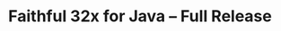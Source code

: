 ---
layout: post
title: Faithful 32x for Java – Full Release
permalink: /faithful32x/R1
header-img: https://database.faithfulpack.net/images/website/posts/32x/R1.jpg

long_text: |
  At long last, it is finally time! After roughly a year and a half, we are proud to announce that the first, official release of Faithful 32x on Minecraft: Java Edition is here! With these releases comes one of our largest changelogs ever, along with hundreds of fresh textures for you to enjoy. We hope it will have been worth the wait! You’re definitely in for a treat today, as alongside with the 1.19 pack being fully complete, starting today we’re also going to be officially supporting a whole load of older Java versions; all of them starting from 1.6.4 in fact, plus 1.4.6 and Beta 1.7.3 for the retro players out there.
  <br><br>
  Please note, however, that while the Java pack for 1.16.5–1.19 is fully complete, at the moment of writing there are still some textures to be finished for Bedrock Edition and for Java versions 1.15.2 and below. No matter – we’re putting these packs out as well, it would be a shame to keep them hidden from you! For convenience, these are branded as Pre-releases.
  <br><br>
  Faithful 32x still has quite the journey ahead of it yet. This is, after all, just the first release of the pack and there will always be improvements and additions to be made. From here on out, Faithful 32x will receive monthly release updates. Alongside that, we will be prioritizing Bedrock Edition, beginning Programmer Art, and have much more on the way!
  <br><br>
  The release of Faithful 32x was a long time coming. The project began under the name Compliance on November 5th of 2020 with much work already completed, a great team, and high hopes. Soon after, on December 18th of 2020, contact with Faithful’s original creator, Vattic, was restored. Later, on December 19th of 2021, AntVenom released a video on Faithful that launched our efforts into the spotlight, leading to even greater community growth and efficiency. Finally, on April 4th of 2022, we worked alongside Vattic to rebrand and carry on the legacy of Faithful. Through all this, our community kept making great textures and achieved great success doing so. Today, roughly a year and a half year since beginning the project, Faithful has achieved great success, and it’s all thanks to you.
  <br><br>
  With this great accomplishment in Faithful’s history, we want to thank all of the people who made this possible. Thank you to those who put endless hours of work into Faithful as a whole. Thank you to those who helped spread the word during our breakaway and strived to build the Faithful name back up. Thank you to the creators that offered advice, made videos, and gave Faithful recognition across the Minecraft community. Thank you to the website hosts and teams dedicated to promoting creativity who gave our projects homes. And last, but certainly not least, we want to thank our users for showing us that, even after all this time, your enjoyment never dwindled and made all of this worth it. Thank you for all the support you’ve shown us and Faithful as a whole over the years. You are the ones that inspire us to keep this project alive. Thank you all.
  <br><br>
  This is only the beginning. Have faith, for there will be plenty more to come. :)

changelog:
  - June 2022:
    - Added:
      - 1.19 textures:
        - Blocks:
          - Frogspawn (Aerod, McKovosky)
          - Mangrove Door (Hozz)
          - Mangrove Leaves (Aerod)
          - Mangrove Log:
            - Side (Fabri, DMgaming)
            - Top (Aerod, Fred Figglehorn)
          - Mangrove Planks (Fred Figglehorn)
          - Mangrove Propagule (Aerod)
          - Mangrove Roots (Aerod)
          - Mangrove Trapdoor (DMgaming)
          - Mud (Pythagoras_314, EachMenderKhai)
          - Mud Bricks (Aerod)
          - Muddy Mangrove Roots (Aerod, Pythagoras_314, EachMenderKhai)
          - Froglights (Aerod)
          - Packed Mud (DMgaming)
          - Reinforced Deepslate:
            - Bottom and Top (HARAG0N)
            - Side (Daniel)
          - Sculk (Pythagoras_314)
          - Sculk Catalyst:
            - Bottom (Fabri, DMgaming)
            - Side (Fabri, Pythagoras_314)
            - Top (Pythagoras_314)
          - Sculk Shrieker:
            - Bottom (Pythagoras_314)
            - Inner Top (Fabri, DMgaming)
            - Side (Fabri, Daniel, Pythagoras_314, DMgaming)
          - Sculk Vein (Pythagoras_314)
          - Stripped Mangrove Log (Aerod)
        - Entities:
          - Allay (DMgaming, miniluv73, Aerod)
          - Mangrove Boat (DMgaming)
          - Chest Boats (DMgaming, Classy Cappy)
          - Frogs (Aerod, miniluv73)
          - Mangrove Sign (DMgaming)
          - Tadpole (Sei, Aerod)
          - Warden:
            - Base (Pythagoras_314, DMgaming, Nyodex)
            - Bioluminescent Layer (Pythagoras_314, DMgaming)
            - Heart (Pythagoras_314)
            - Pulsating Spots (jogurciQ)
        - Items:
          - Chest Boats (miniluv73)
          - Disc 5 Fragment (Classy Cappy)
          - Echo Shard (DMgaming)
          - Goat Horn (Nyodex)
          - Mangrove Boat (miniluv73)
          - Mangrove Door (Aerod, EachMenderKhai)
          - Mangrove Propagule (Aerod)
          - Mangrove Sign (DMgaming)
          - Disc 5 (DMgaming)
          - Recovery Compass (DMgaming)
          - Tadpole Bucket (Sei, Pythagoras_314, Napstatoast)
        - Status Effects:
          - Darkness (DMgaming)
        - Paintings:
          - Earth, Fire, Water and Wind (TheOPWarrior208)
        - Particles:
          - Sculk Charge (jogurciQ, DMgaming)
          - Sculk Soul (Pythagoras_314)
          - Shriek (Fred Figglehorn)
          - Sonic Boom (miniluv73, Aerod)
      - Other textures:
        - Blocks:
          - Water (Pomi108)
          - Seagrass (DMgaming, Nyodex, Hozz)
          - Tall Seagrass (Pythagoras_314, Hozz, DMgaming)
          - "[Bedrock] Build Deny (McKovosky, AyakamaHeruka, DMgaming)"
          - "[Bedrock] Border (the random who owns a pug)"
          - "[Bedrock] Bubble Column (miniluv73)"
          - "[Bedrock] Export mode Structure Block (Aerod)"
          - "[Bedrock] Structure Air (TheRandomGamerTRG)"
        - Items:
          - "[Bedrock] Locked Map (McKovosky)"
          - "[Bedrock] Chalkboards (McKovosky)"
        - Entities:
          - Charged Creeper Overlay (Aerod, Evorp)
          - Iron Golem (jogurciQ)
          - "[Bedrock] Entity Fire (used for flaming entities) (HARAG0N)"
          - Horse Markings:
            - Black Dots (jogurciQ)
            - White Dots (jogurciQ)
            - White Field (jogurciQ)
          - Llama Decor:
            - Orange (jogurciQ)
            - Light Blue (jogurciQ)
            - Lime (jogurciQ)
            - Pink (jogurciQ)
            - Magenta (jogurciQ)
            - Brown (AyakamaHeruka)
            - Blue (Aerod)
            - Light Grey (DMgaming)
        - Bedrock UI:
          - Friend1 (Mr. Kirby 48)
          - "Friend1 [Black Outline] (Mr. Kirby 48)"
          - Friends Diversity (Mr. Kirby 48)
          - Friends Icon (Mr. Kirby 48)
          - Cursors (playbyan1453)
          - PC Cursor (Aerod)
          - Small Dark-border Info Bulb (McKovosky)
          - Emote Wheel (playbyan1453)
          - Winter Icon (McKovosky)
          - Info Bulb (McKovosky)
          - Sale Ribbon (McKovosky)
          - Emotes Sidebar Icon (playbyan1453)
          - Coloured Multiplayer Glyph (playbyan1453)
          - Gamepad Button Icons (DMgaming)
          - Small Realm Banner (DMgaming)
          - Small Realm Icon (DMgaming)
          - Book Edit Icons (DMgaming)
          - Desaturated Friend Glyph (DMgaming)
          - Feed Icon (DMgaming)
          - Multiplayer Icon (DMgaming, Evorp)
          - Empty Emote (McKovosky)
          - Small Resource Pack Glyph (McKovosky)
          - Small Skin Pack Glyph (McKovosky)
          - My Characters (playbyan1453)
          - Friend1 with Black Outline (DMgaming)
          - Best 3 Icon (DMgaming)
          - Filled Checkbox (DMgaming)
          - Disabled Filled Checkbox (DMgaming)
          - Hovered-on Filled Checkbox (DMgaming)
          - Filled Checkbox with White Border (DMgaming)
          - Disabled Filled Checkbox with White Border (DMgaming)
          - Unfilled Checkbox (DMgaming)
          - Hovered-on Unfilled Checkbox (DMgaming)
          - Unfilled Checkbox with White Border (DMgaming)
          - Potion Icon (DMgaming)
          - Checked Checkbox (DMgaming)
          - Hovered-on Checked Checkbox (DMgaming)
          - Checked Checkbox with White Border (DMgaming)
          - Disabled Checked Checkbox (DMgaming)
          - Disabled Unchecked Checkbox (DMgaming)
          - Unchecked Checkbox with White Border (DMgaming)
          - None Icon (Arkytac, Pug, McKovosky)
          - Coin Bevel (Zeuselpro)
          - Trash (Pug)
          - Refresh (miniluv73)
          - Refresh Hover (DMgaming)
          - Call-Out Header (Pug)
          - Flat Bookshelf (DMgaming)
          - Unlock (miniluv73)
          - Dialog Bubble (Pug)
          - Common Classic Hover (DMgaming)
          - Common Classic Hover 1 (DMgaming)
          - Back Accessory Subcategory Icon (miniluv73)
          - Capes Subcategory Icon (miniluv73)
          - Emotes Subcategory Icon (miniluv73)
          - Alex Icon (DMgaming)
          - Various Switch Buttons (Classy Cappy)
          - Panel Button (Pug)
          - Scaffolding (McKovosky)
          - HUD Tip Text Background (Pug)
          - Radio Boxes (Pug)
          - Red Slash (DMgaming)
          - Timer Icon (Pug, DMgaming)
          - Thumbstick Gamepad Icon (DMgaming)
          - Online Light (DMgaming)
          - Light Trash (DMgaming)
          - Video Glyphs 2x (DMgaming)
          - Realms Chevron Play (DMgaming)
          - Item Container Transfer Mode (DMgaming)
          - OP Permission Crowns (McKovosky)
          - De-OP (McKovosky)
          - Tip Arrows (DMgaming)
          - Local and Cloud Storage (DMgaming)
          - Local-Only Storage (DMgaming)
          - Store Play Button (DMgaming)
          - PS4 D-Pad (TheRandomGamerTRG)
          - Generic 14x14 Face Buttons (TheRandomGamerTRG)
          - Trending Icon (DMgaming)
          - Offline Player Icon (TheRandomGamerTRG)
          - Online Player Icon (TheRandomGamerTRG)
          - More-Dots (DMgaming)
          - More Dots (DMgaming) (yes, these actually are two different textures)
          - Photo Corners (DMgaming)
          - Recap Glyphs (DMgaming)
          - Wishlist Sidebar Icon (DMgaming)
          - Trophy (McKovosky)
          - Small Skin World Glyph (McKovosky)
          - PS4 Select Button (DMgaming)
          - Dressing Room Customisation (DMgaming)
          - Left/Right Gamepad Trigger Icons (DMgaming)
          - Left/Right PS4 Trigger Icons (DMgaming, Classy Cappy)
          - Left/Right Generic Trigger Icons (DMgaming, Classy Cappy)
          - Small Fish with Bevel (Zeuselpro, Wooferscoots)
          - Large Fish with Bevel (Wooferscoots)
          - Message (McKovosky)
          - Clear Weather (McKovosky)
          - Rainy Weather (McKovosky)
          - Realms Sidebar Icon (DMgaming)
          - Trade Icon (DMgaming)
          - Sunrise (McKovosky, Wooferscoots)
          - Day (McKovosky)
          - Noon (McKovosky)
          - Colour Picker (Aerod, McKovosky)
          - Recipe Back Panel (DMgaming)
          - Updated Emote Wheel (Wooferscoots)
          - Checked Common Classic Toggle (Wooferscoots)
          - Unchecked Common Classic Toggle (Wooferscoots)
          - Generic Face Buttons (Wooferscoots)
          - Generic Select Button (Wooferscoots)
          - Generic Start Button (Wooferscoots)
          - Dressing Room Animation (Wooferscoots)
          - Dressing Room Capes (Wooferscoots)
          - Chat Keyboard (Aerod)
          - Slots Background (Wooferscoots)
          - Head Subcategory Icon (Wooferscoots)
          - Small Blue Promo Gift (TheOPWarrior)
    - Changed:
      - Blocks:
        - "[Bedrock] Build Allow (DMgaming)"
        - Target (Evorp)
        - Sculk Sensor Side (DMgaming)
        - End Portal Frame Eye (DMgaming, Evorp)
        - Ice (DMgaming)
        - Piston Side (DMgaming)
        - Piston Top (HARAG0N)
        - "Piston [Cobblestone parts] (Nyodex)"
        - Sticky Piston Top (HARAG0N)
        - Purple Glazed Terracotta (Fred figglehorn)
        - Jigsaw (Aerod)
        - Spruce Door (DMgaming)
        - Cut Sandstone (DMgaming)
        - Cut Red Sandstone (DMgaming)
        - Prismarine Bricks (Evorp, Pythagoras_314, FHLX)
        - "[Bedrock] Camera (McKovosky)"
        - Sculk Sensor Top (DMgaming)
        - Cracked Polished Blackstone Bricks (DMgaming)
        - Crafting Table Top (DMgaming)
        - Diamond Ore (DMgaming)
        - Deepslate Diamond Ore (DMgaming)
        - "[1.16 and below] Ores (DMgaming)"
        - Brewing Stand (DMgaming)
        - Brewing Stand Base (DMgaming)
        - Cocoa Pods (Nyodex)
        - Repeater (DMgaming)
        - Comparator (DMgaming)
        - Smoker Front On & Off (Hozz)
        - Chiselled Red Sandstone (DMgaming)
        - Hay Bale (Nyodex)
        - Oak Sapling (Nyodex)
        - All Wool (Evorp, Hozz, miniluv73)
        - Dead Bush (Nyodex)
        - Stone (Pythagoras_314)
        - Stone in all Ore textures (Pythagoras_314)
        - Smooth Stone (Pythagoras_314)
        - Smooth Stone Slab Side (Pythagoras_314)
        - Armour Stand base plate (Pythagoras_314)
        - Stonecutter:
          - Side (DMgaming, Pythagoras_314)
          - Top (Pythagoras_314)
        - Spore Blossom (EachMenderKhai, DMgaming)
        - Small Dripleaf Top (EachMenderKhai)
        - Big Dripleaf Top & Tip (EachMenderKhai)
        - Torches (Evorp)
        - Lever (Evorp)
        - Blue Orchid (DMgaming)
        - Redstone Lamp:
          - Off (DMgaming)
          - On (DMgaming, Aerod, Fred Figglehorn)
        - Raw Gold Block (Aerod)
        - All Log Tops (Aerod)
        - Nether Quartz Ore (JadenXgamer)
        - Weathered Copper (Aerod)
        - Netherite Block (Aerod)
        - Wheat Stage 6 (Evorp)
        - Glowstone (Aerod)
        - Vines (Aerod)
        - Jungle Leaves (Aerod)
        - Lanterns (Napstatoast, Arkytac)
        - Spruce Door Bottom (TheOPWarrior208)
        - Chest inventory textures (Aerod)
        - Trapped chest inventory textures (Aerod)
        - All Structure Blocks (Aerod)
        - Tulips (Aerod)
        - Wither Rose (Aerod)
        - Crimson Fungus (EachMenderKhai)
        - Warped Fungus (EachMenderKhai)
        - Amethyst Buds (Nyodex)
        - Amethyst Cluster (Nyodex)
        - "[Bedrock] Legacy Stonecutter (McKovosky)"
        - All Glazed Terracotta (Nyodex)
        - Oxeye Daisy (EachMenderKhai)
        - Chiselled Quartz Block (DMgaming)
        - Sculk Sensor Tendril (Aerod)
        - Mossy Stone Bricks (Purple Cha0s)
        - Exposed Cut Copper (Aerod)
        - Glow Item Frame (Nyodex)
        - Quartz Bricks (Napstatoast)
        - Quartz Block Bottom (Napstatoast)
        - Spawner (Nyodex)
        - Wither Rose (JadenXgamer)
        - Shroomlight (Nyodex)
      - Entities:
        - Conduit (Aerod)
        - Conduit Cage (Aerod)
        - Husk (DMgaming)
        - Zombified Piglin (Zeuselpro)
        - Ender Chest (Evorp)
        - Iron Golem Cracks (jogurciQ)
        - Black Llama Decor (jogurciQ)
        - Piglin (DMgaming)
        - Piglin Brute (DMgaming)
        - "[Bedrock] Camera Tripod (McKovosky)"
        - Chest (Aerod)
        - Trapped Chest (Aerod)
        - All Axolotls (DMgaming)
        - Vindicator (DMgaming)
        - Desert Zombie Villager (DMgaming)
        - Desert Villager (DMgaming)
        - Snow Villager (DMgaming)
        - Snow Zombie Villager (DMgaming)
        - Plains Villager (DMgaming)
        - Plains Zombie Villager (DMgaming)
        - Savanna Villager (DMgaming)
        - Savanna Zombie Villager (DMgaming)
        - Pillager (DMgaming)
        - Swamp Villager (DMgaming)
        - Swamp Zombie Villager (DMgaming)
        - Fisherman Villager (DMgaming)
        - Jungle Villager (DMgaming)
        - Jungle Zombie Villager (DMgaming)
        - Guardian & Elder Guardian (Nyodex)
        - Beacon Beam (DMgaming)
      - Items:
        - Bow (TheOPWarrior208, DMgaming, Nyodex)
        - Spectral Arrow (TheOPWarrior208, Nyodex, Aerod, Evorp)
        - Arrow (TheOPWarrior208, Nyodex)
        - Tipped Arrow (TheOPWarrior208, Nyodex)
        - Music Discs (Fred Figglehorn)
        - Music Disc Mellohi (miniluv73)
        - Crossbow with Firework (DMgaming)
        - Crossbow with Arrow (DMgaming)
        - Apples (Evorp, JadenXgamer)
        - Netherite Scrap (DMgaming)
        - Filled Bundle (Aerod)
        - Empty Bundle (Aerod)
        - All Minecarts (Nyodex)
        - Pufferfish (Nyodex)
        - Pumpkin Pie (Nyodex)
        - Ghast Tear (Nyodex)
        - Cauldron (miniluv73, EachMenderKhai)
        - Acacia Door (DMgaming)
        - Bone Meal (Nyodex)
        - Repeater (Evorp)
        - Comparator (Evorp)
        - Disc 11 (Aerod)
        - Boats (miniluv73, Nyodex)
        - Lanterns (Napstatoast, Arkytac)
        - Glow Berries (Nyodex)
        - Seagrass (DMgaming, Nyodex)
        - Netherite Chestplate (DMgaming, Aerod)
        - Cooked Cod (DMgaming)
        - Quartz (EachMenderKhai)
        - Clay Ball (Aerod)
        - All Horse Armours (Nyodex)
        - All Candles (Nyodex)
        - Honey Bottle (Nyodex)
        - Pufferfish Bucket (Nyodex)
        - Compass (Nyodex)
        - Blaze Rod (Nyodex)
        - Totem of Undying (Nyodex)
        - Rabbit & Cooked Rabbit (DMgaming)
        - Amethyst Shard (Nyodex)
      - Worn Armour:
        - Leather Layer 2 (DMgaming)
        - Leather Layer 1 Overlay (DMgaming)
        - All Armour except Leather (Nyodex, Aerod)
        - Turtle Helmet (Nyodex)
        - Elytra (Nyodex)
      - Status Effects:
        - Bad Omen (Hozz)
        - Invisibility (DMgaming)
        - Poison (Pythagoras_314, Fred figglehorn)
      - Particles:
        - Drip (Aerod)
        - Flame & Soul Flame (EachMenderKhai)
        - Angry Villager (Nyodex, EachMenderKhai, TheOPWarrior208)
      - Environment:
        - Snow (Hozz)
      - Font:
        - Nonlatin European:
          - Some emojis, ∴ and ∵ characters (TheOPWarrior208)
        - ASCII:
          - 1, capital V (DMgaming)
      - GUI:
        - Enchanting Table (Nyodex)
      - Bedrock UI:
        - Several Brewing Stand textures (DMgaming)
        - Realms Red X (DMgaming)
        - Red X 1 (DMgaming)
        - Switch Accounts (DMgaming)
        - Carrot Icon (DMgaming)
        - Gear (DMgaming)
        - Dev Glyph Outline (DMgaming)
        - Setting Icon (DMgaming)
        - Settings Glyph (DMgaming)
        - Craft Toggle (DMgaming)
        - Circular Xbox Buttons (DMgaming, Classy Cappy)
        - Circular Switch Buttons (DMgaming, Classy Cappy)
        - Circular PS4 Buttons (DMgaming, Classy Cappy)
        - New 5 Stars Empty (DMgaming)
        - Inverted Multiselection (DMgaming)
        - Multiselection (DMgaming)
        - Nature Recipe Icon (DMgaming)
        - Red Offline Ping (DMgaming)
        - Dark Red Offline Ping (DMgaming)
        - Send Icon (DMgaming)
        - Sound Glyphs (DMgaming)
        - Coloured Video Glyph (DMgaming)
        - Big Realm Banner (DMgaming)
        - Cloud-Only Storage (DMgaming)
        - Xbox Triggers (DMgaming)
    - Fixed:
      - Various:
        - Outdated stem side texture being used for crimson and warped sign posts (DMgaming)
        - Frosted Ice using wrong colour palette (DMgaming)
        - Stick item being off-centre (Nebby)
        - Mixels in honey_block_top texture (HARAG0N)
        - Missing pixel in crossbow_arrow texture (AyakamaHeruka)
        - Rod not touching the drawn string in crossbow_firework texture (AyakamaHeruka)
        - Piglin and piglin brute ears being inconsistent with zombified piglin (DMgaming)
        - Single-pixel symmetry issue on the turtle's face (Zeuselpro)
        - barrel_side being off by one pixel (Fred figglehorn)
        - Incorrect placement of some red threads in book GUI texture (DMgaming)
        - Missing colour in bookshelf texture (Fred figglehorn)
        - Wrong colours in icon_apple Bedrock UI texture (DMgaming)
        - Wrong colours in TabLeftBackTopMost UI texture (ItzCreepedism)
        - Issues with Acacia Leaves while on Fast Graphics (DMgaming)
        - Transparent hole in rose_bush_bottom texture (DMgaming)
        - Incorrect lighting in axolotl_bucket texture (DMgaming)
        - Wrong colour palette used for chainmail_chestplate and chainmail_boots textures (DMgaming)
        - Various issues with podzol_side texture (DMgaming)
        - A single inconsistent pixel in the smoker_front_on animated texture (Evorp)
        - "[Bedrock] Carried lily pad being inconsistent with its related block texture (EachMenderKhai)"
        - Colour palette issues with some terracotta textures (Evorp)
        - False lines in cobbled_deepslate texture (Pythagoras_314)
        - Frozen HUD hearts being one pixel too high (DMgaming)
        - UV of bed legs in Bedrock Edition (playbyan1453)
        - Beacon pyramid UI being inconsistent with Java Edition (DMgaming)
        - "[Bedrock] bg32 UI texture using outdated dirt texture"
        - Colour placement in cobweb texture (Fred figglehorn)
        - "[Bedrock] Wrongly coloured pixel in promotion_slot texture (DMgaming)"
        - "[Bedrock] gamerpic_bevel texture using wrong colour for its outline"
        - Small visual issue with bee_nest_front_honey texture (HARAG0N)
        - "[Bedrock] missing_pack_icon UI texture using outdated painting item texture (DMgaming)"
        - "[Bedrock] sword UI texture using outdated sword texture (DMgaming)"
        - "[Bedrock] icon_bookshelf UI texture using outdated bookshelf texture (Fred figglehorn)"
        - "[Bedrock] hammer_l UI texture using wrong colours (DMgaming)"
        - Incorrect colours being used for boots and top of shirt in Taiga Villager texture (DMgaming)
        - Inconsistent pixel among HUD hunger bar textures (DMgaming)
        - "[Bedrock] Wrong colours in servers UI texture (DMgaming)"
        - Extra pixel in Vex's left brow (Wooferscoots)
        - "[Bedrock] Incorrect colours in empty field loom UI textures (DMgaming)"
        - Veins in crimson_stem_top and warped_stem_top textures not lining up with the sides (Aerod)
        - rabbit_stew texture being positioned differently to other stew items (Wooferscoots)
        - Red bar in comparator block textures being misaligned with the torches (Hozz)
        - campfire_fire and soul_campfire_fire textures using wrong colours compared to vanilla (Napstatoast)
        - False line in ancient_debris_side texture (Hozz)
        - Soul Fire textures being based on wrong fire textures and their colour placement being slightly wrong (Napstatoast)
single-changelog: true
expanded-changelog: true

downloads:
  - July 2022 Releases:
      Java 1.19: https://database.faithfulpack.net/packs/32x-Java/July%202022/Faithful%2032x%20-%201.19.zip
      Java 1.18.2: https://database.faithfulpack.net/packs/32x-Java/July%202022/Faithful%2032x%20-%201.18.2.zip
      Java 1.17.1: https://database.faithfulpack.net/packs/32x-Java/July%202022/Faithful%2032x%20-%201.17.1.zip
      Java 1.16.5: https://database.faithfulpack.net/packs/32x-Java/July%202022/Faithful%2032x%20-%201.16.5.zip
  - July 2022 Pre-releases:
      Bedrock Edition: https://database.faithfulpack.net/packs/32x-Bedrock/July%202022/Faithful%2032x%20-%201.19.mcpack
      Java 1.15.2: https://database.faithfulpack.net/packs/32x-Java/July%202022/Faithful%2032x%20-%201.15.2.zip
      Java 1.14.4: https://database.faithfulpack.net/packs/32x-Java/July%202022/Faithful%2032x%20-%201.14.4.zip
      Java 1.13.2: https://database.faithfulpack.net/packs/32x-Java/July%202022/Faithful%2032x%20-%201.13.2.zip
      Java 1.12.2: https://database.faithfulpack.net/packs/32x-Java/July%202022/Faithful%2032x%20-%201.12.2.zip
      Java 1.11.2: https://database.faithfulpack.net/packs/32x-Java/July%202022/Faithful%2032x%20-%201.11.2.zip
      Java 1.10.2: https://database.faithfulpack.net/packs/32x-Java/July%202022/Faithful%2032x%20-%201.10.2.zip
      Java 1.9.4: https://database.faithfulpack.net/packs/32x-Java/July%202022/Faithful%2032x%20-%201.9.4.zip
      Java 1.8.9: https://database.faithfulpack.net/packs/32x-Java/July%202022/Faithful%2032x%20-%201.8.9.zip
      Java 1.7.10: https://database.faithfulpack.net/packs/32x-Java/July%202022/Faithful%2032x%20-%201.7.10.zip
      Java 1.6.4: https://database.faithfulpack.net/packs/32x-Java/July%202022/Faithful%2032x%20-%201.6.4.zip
      Java 1.4.6 (requires OptiFine or MCPatcher): https://database.faithfulpack.net/packs/32x-Java/July%202022/Faithful%2032x%20-%201.4.6.zip
      Java Beta 1.7.3 (requires OptiFine or MCPatcher): https://database.faithfulpack.net/packs/32x-Java/July%202022/Faithful%2032x%20-%20b1.7.3.zip
---